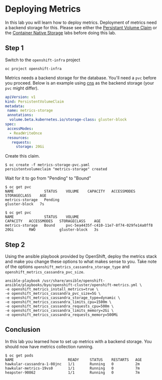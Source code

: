 # Deploying Metrics

In this lab you will learn how to deploy metrics. Deployment of metrics need a backend storage for this. Please see either the [Persistant Volume Claim](creating_persistent_volume.md) or the [Container Native Storage](cns.md) labs before doing this lab.

## Step 1

Switch to the `openshift-infra` project

```
oc project openshift-infra
```

Metrics needs a backend storage for the database. You'll need a `pvc` before you proceed. Below is an example using [cns](cns.md) as the backend storage (your `pvc` might differ).

```yaml
apiVersion: v1
kind: PersistentVolumeClaim
metadata:
 name: metrics-storage
 annotations:
  volume.beta.kubernetes.io/storage-class: gluster-block
spec:
 accessModes:
  - ReadWriteOnce
 resources:
   requests:
     storage: 20Gi
```

Create this claim.

```
$ oc create -f metrics-storage-pvc.yaml
persistentvolumeclaim "metrics-storage" created
```

Wait for it to go from "Pending" to "Bound"
```
$ oc get pvc
NAME              STATUS    VOLUME    CAPACITY   ACCESSMODES   STORAGECLASS    AGE
metrics-storage   Pending                                      gluster-block   7s

$ oc get pvc
NAME              STATUS    VOLUME                                     CAPACITY   ACCESSMODES   STORAGECLASS    AGE
metrics-storage   Bound     pvc-5ea4435f-c410-11e7-8f74-029fe14a0ff8   20Gi       RWO           gluster-block   3s
```

## Step 2

Using the ansible playbook provided by OpenShift, deploy the metrics stack and make you change these options to what makes sense to you. Take note of the options `openshift_metrics_cassandra_storage_type` and `openshift_metrics_cassandra_pvc_size`.

```
ansible-playbook /usr/share/ansible/openshift-ansible/playbooks/byo/openshift-cluster/openshift-metrics.yml \
-e openshift_metrics_install_metrics=true \
-e openshift_metrics_cassandra_pvc_size=5G \
-e openshift_metrics_cassandra_storage_type=dynamic \
-e openshift_metrics_cassandra_limits_cpu=1500m \
-e openshift_metrics_cassandra_requests_cpu=500m \
-e openshift_metrics_cassandra_limits_memory=2Gi \
-e openshift_metrics_cassandra_requests_memory=500Mi
```

## Conclusion

In this lab you learned how to set up metrics with a backend storage. You should now have metrics collection running.

```
$ oc get pods
NAME                         READY     STATUS    RESTARTS   AGE
hawkular-cassandra-1-08jnc   1/1       Running   0          2m
hawkular-metrics-19vs0       1/1       Running   0          7m
heapster-90862               1/1       Running   0          7m
```
